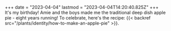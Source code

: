 +++
date = "2023-04-04"
lastmod = "2023-04-04T14:20:40.825Z"
+++
It's my birthday! Amie and the boys made me the traditional deep dish apple pie - eight years running! To celebrate, here's the recipe: {{< backref src="/plants/identity/how-to-make-an-apple-pie" >}}.